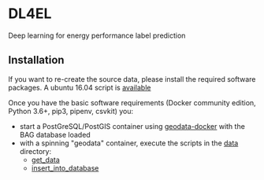 # DL4EL
Deep learning for energy performance label prediction

## Installation
If you want to re-create the source data, please install the required software packages. A ubuntu 16.04 script is [available](script/install.sh)

Once you have the basic software requirements (Docker community edition, Python 3.6+, pip3, pipenv, csvkit) you:
- start a PostGreSQL/PostGIS container using [geodata-docker](https://github.com/SPINlab/geodata-docker) with the BAG database loaded
- with a spinning "geodata" container, execute the scripts in the [data](data) directory:
  - [get_data](data/get_data.sh)
  - [insert_into_database](data/insert_into_database.sh) 
  
